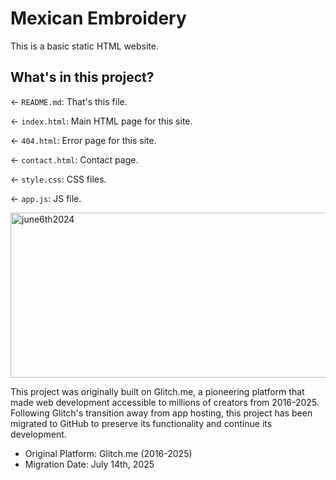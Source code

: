 # Mexican Embroidery

This is a basic static HTML website. 

## What's in this project?

← `README.md`: That's this file.

← `index.html`: Main HTML page for this site.

← `404.html`: Error page for this site.

←  `contact.html`: Contact page.

← `style.css`: CSS files.

← `app.js`: JS file. 

<img width="1222" height="264" alt="june6th2024" src="https://github.com/user-attachments/assets/c1444ef0-33e7-4a64-8603-23e808a903fd" />

This project was originally built on Glitch.me, a pioneering platform that made web development accessible to millions of creators from 2016-2025. Following Glitch's transition away from app hosting, this project has been migrated to GitHub to preserve its functionality and continue its development.
* Original Platform: Glitch.me (2016-2025)
* Migration Date: July 14th, 2025

